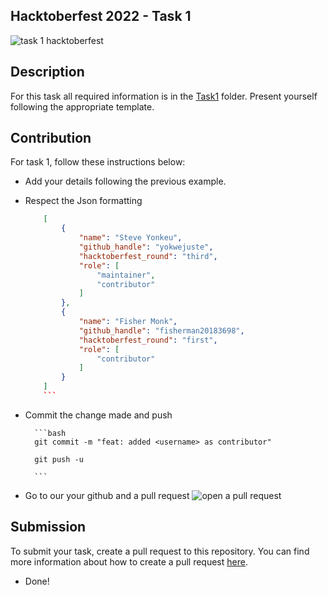 ## Hacktoberfest 2022 - Task 1
![task 1 hacktoberfest](https://i.ibb.co/QXCtK8y/Ephoto360-com-1633225ef6c969-1.jpg)

## Description

For this task all required information is in the [Task1](Task1) folder. Present yourself following the appropriate template.

## Contribution

For task 1, follow these instructions below:
- Add your details following the previous example.
- Respect the Json formatting
    ```json
        [
            {
                "name": "Steve Yonkeu",
                "github_handle": "yokwejuste",
                "hacktoberfest_round": "third",
                "role": [
                    "maintainer",
                    "contributor"
                ]
            },
            {
                "name": "Fisher Monk",
                "github_handle": "fisherman20183698",
                "hacktoberfest_round": "first",
                "role": [
                    "contributor"
                ]
            }
        ]
        ```
- Commit the change made and push

        ```bash
        git commit -m "feat: added <username> as contributor"

        git push -u

        ```
- Go to our your github and a pull request
        ![open a pull request](https://i0.wp.com/user-images.githubusercontent.com/3477155/52671177-5d0e0100-2ee8-11e9-8645-bdd923b7d93b.gif?resize=1024%2C512&ssl=1)

## Submission

To submit your task, create a pull request to this repository. You can find more information about how to create a pull request [here](https://docs.github.com/en/github/collaborating-with-issues-and-pull-requests/creating-a-pull-request).

- Done!